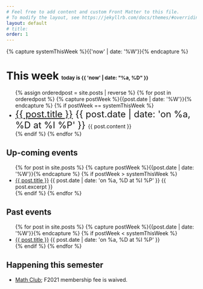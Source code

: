 ```yaml
---
# Feel free to add content and custom Front Matter to this file.
# To modify the layout, see https://jekyllrb.com/docs/themes/#overriding-theme-defaults
layout: default
# title: 
order: 1
---
```

{% capture systemThisWeek %}{{'now' | date: '%W'}}{% endcapture %}
# This week <font size="2"> today is {{ 'now' | date: "%a, %D" }} </font> 
<!-- {{ site.posts[0].url }} -->
<ul>
  {% assign orderedpost = site.posts | reverse %}
  {% for post in orderedpost %}
  {% capture postWeek %}{{post.date | date: '%W'}}{% endcapture %}
  {% if postWeek == systemThisWeek %}
      <li> 
      <font size="5">
      <a href="{{ post.url | prepend : site.baseurl | prepend: site.url }}">{{ post.title }}</a>
      {{ post.date | date: 'on %a, %D at %I %P' }} 
      </font>
      {{ post.content }}
      </li>
  {% endif %}
  {% endfor %}
</ul>

## Up-coming events
<ul>
  {% for post in site.posts %}
  {% capture postWeek %}{{post.date | date: '%W'}}{% endcapture %}
  {% if postWeek > systemThisWeek %}
      <li> 
      <a href="{{ post.url | prepend : site.baseurl | prepend: site.url }}">{{ post.title }}</a>
      {{ post.date | date: 'on %a, %D at %I %P' }} 
      {{ post.excerpt }}
      </li>
  {% endif %}
  {% endfor %}
</ul>

## Past events
<ul>
  {% for post in site.posts %}
  {% capture postWeek %}{{post.date | date: '%W'}}{% endcapture %}
  {% if postWeek < systemThisWeek %}
      <li> 
      <a href="{{ post.url | prepend : site.baseurl | prepend: site.url }}">{{ post.title }}</a>
      {{ post.date | date: 'on %a, %D at %I %P' }} 
      <!-- {{ post.excerpt }} -->
      </li>
  {% endif %}
  {% endfor %}
</ul>

## Happening this semester

* [Math Club](https://www.csusb.edu/mathematics/undergraduate/math-club); F2021 membership fee is waived.